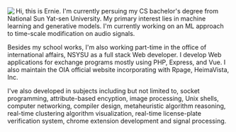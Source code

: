 <img align="left" src="https://github-readme-stats.vercel.app/api/top-langs/?username=ernestchu&hide=jupyter%20notebook">

<div>
Hi, this is Ernie. I'm currently persuing my CS bachelor's degree from National Sun Yat-sen University. My primary interest lies in machine learning and generative models. I'm currently working on an ML approach to time-scale modification on audio signals.

Besides my school works, I'm also working part-time in the office of international affairs, NSYSU as a full stack Web developer. I develop Web applications for exchange programs mostly using PHP, Express, and Vue. I also maintain the OIA official website incorporating with Rpage, HeimaVista, Inc.

I've also developed in subjects including but not limited to, socket programming, attribute-based encyption, image processing, Unix shells, computer networking, compiler design, metaheuristic algorithm reasoning, real-time clustering algorithm visualization, real-time license-plate verification system, chrome extension development and signal processing.

</div>
  
<!--
https://github.com/anuraghazra/github-readme-stats
-->
